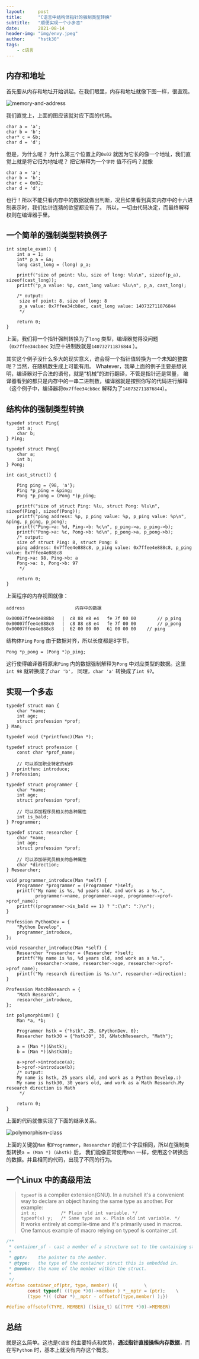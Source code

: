 ```yaml
---
layout:     post
title:      "C语言中结构体指针的强制类型转换"
subtitle:   "顺便实现一个小多态"
date:       2021-08-14
header-img:	"img/envy.jpeg"
author:     "hstk30"
tags:
    - c语言
---
```



## 内存和地址

首先要从内存和地址开始讲起。在我们眼里，内存和地址就像下图一样，很直观。

![memory-and-address](/img/in-post/memory-and-address.png)

我们直觉上，上面的图应该就对应下面的代码。

```
char a = 'a';
char b = 'b';
char* c = &b;
char d = 'd';
```

但是，为什么呢？ 为什么第三个位置上的`0x02` 就因为它长的像一个地址，我们直觉上就是将它归为地址呢？
把它解释为一个`字符` 值不行吗？就像

```
char a = 'a';
char b = 'b';
char c = 0x02;
char d = 'd';
```

也行！所以不能只看内存中的数据就做出判断，况且如果看到真实内存中的十六进制表示时，我们估计连猜的欲望都没有了。
所以，一切由代码决定，而最终解释权则在编译器手里。

## 一个简单的强制类型转换例子

```
int simple_exam() {
    int a = 1;
    int* p_a = &a;
    long cast_long = (long) p_a;
    
    printf("size of point: %lu, size of long: %lu\n", sizeof(p_a), sizeof(cast_long));
    printf("p_a value: %p, cast_long value: %lu\n", p_a, cast_long);   
     
    /* output:
     size of point: 8, size of long: 8
     p_a value: 0x7ffee34cb8ec, cast_long value: 140732711876844
     */

    return 0;
}
```

上面，我们将一个指针强制转换为了`long` 类型，编译器觉得没问题（`0x7ffee34cb8ec` 对应十进制数就是`140732711876844` ）。

其实这个例子没什么多大的现实意义，谁会将一个指针值转换为一个未知的整数呢？当然，在随机数生成上可能有用。
Whatever，我举上面的例子主要是想说明，编译器对于合法的语句，就是“机械”的进行翻译，不管是指针还是常量，
编译器看到的都只是内存中的一串二进制数，编译器就是按照你写的代码进行解释
（这个例子中，编译器将`0x7ffee34cb8ec` 解释为了`140732711876844`）。

## 结构体的强制类型转换

```
typedef struct Ping{
    int a;
    char b;
} Ping;

typedef struct Pong{
    char a;
    int b;
} Pong;

int cast_struct() {

    Ping ping = {98, 'a'};
    Ping *p_ping = &ping;
    Pong *p_pong = (Pong *)p_ping;

    printf("size of struct Ping: %lu, struct Pong: %lu\n", sizeof(Ping), sizeof(Pong));
    printf("ping address: %p, p_ping value: %p, p_ping value: %p\n", &ping, p_ping, p_pong);
    printf("Ping->a: %d, Ping->b: %c\n", p_ping->a, p_ping->b);
    printf("Pong->a: %c, Pong->b: %d\n", p_pong->a, p_pong->b);
    /* output:
    size of struct Ping: 8, struct Pong: 8
    ping address: 0x7ffee4e888c8, p_ping value: 0x7ffee4e888c8, p_ping value: 0x7ffee4e888c8
    Ping->a: 98, Ping->b: a
    Pong->a: b, Pong->b: 97
     */

    return 0;
}
```

上面程序的内存视图就像：

```
address				      内存中的数据

0x00007ffee4e888b8   |  c8 88 e8 e4   fe 7f 00 00	     // p_ping
0x00007ffee4e888c0   |  c8 88 e8 e4   fe 7f 00 00	     // p_pong
0x00007ffee4e888c8   |  62 00 00 00   61 00 00 00    // ping
```

结构体`Ping` `Pong` 由于数据对齐，所以长度都是8字节。

`Pong *p_pong = (Pong *)p_ping;`

这行使得编译器将原来`Ping` 内的数据强制解释为`Pong` 中对应类型的数据。这里` int 98` 就转换成了`char 'b'`，
同理，`char 'a'` 转换成了`int 97`。

## 实现一个多态

```
typedef struct man {
    char *name;
    int age;
    struct profession *prof;
} Man;

typedef void (*printfunc)(Man *);

typedef struct profession {
    const char *prof_name;

    // 可以添加职业特定的动作
    printfunc introduce;
} Profession;

typedef struct programmer {
    char *name;
    int age;
    struct profession *prof;
    
    // 可以添加程序员相关的各种属性
    int is_bald;
} Programmer;

typedef struct researcher {
    char *name;
    int age;
    struct profession *prof;

    // 可以添加研究员相关的各种属性
    char *direction;
} Researcher;

void programmer_introduce(Man *self) {
    Programmer *programmer = (Programmer *)self;
    printf("My name is %s, %d years old, and work as a %s.",
           programmer->name, programmer->age, programmer->prof->prof_name);
    printf((programmer->is_bald == 1) ? ":(\n": ":)\n");
}

Profession PythonDev = {
    "Python Develop",
    programmer_introduce,
};

void researcher_introduce(Man *self) {
    Researcher *researcher = (Researcher *)self;
    printf("My name is %s, %d years old, and work as a %s.",
           researcher->name, researcher->age, researcher->prof->prof_name);
    printf("My research direction is %s.\n", researcher->direction);
}

Profession MatchResearch = {
    "Math Research",
    researcher_introduce,
};

int polymorphism() {
    Man *a, *b;

    Programmer hstk = {"hstk", 25, &PythonDev, 0};
    Researcher hstk30 = {"hstk30", 30, &MatchResearch, "Math"};

    a = (Man *)(&hstk);
    b = (Man *)(&hstk30);

    a->prof->introduce(a);
    b->prof->introduce(b);
    /* output:
    My name is hstk, 25 years old, and work as a Python Develop.:)
    My name is hstk30, 30 years old, and work as a Math Research.My research direction is Math 
     */

    return 0;
}
```

上面的代码就像实现了下面的继承关系。

![polymorphism-class](/img/in-post/polymorphism-class.png)

上面的关键就`Man` 和`Programmer`，`Researcher` 的前三个字段相同，所以在强制类型转换`a = (Man *) (&hstk)` 后，
我们能像正常使用`Man` 一样，使用这个转换后的数据。并且相同的代码，出现了不同的行为。


## 一个Linux 中的高级用法

> `typeof` is a compiler extension(GNU).
>  In a nutshell it's a convenient way to declare an object having the same type as another. For example:  
> `int x;         /* Plain old int variable. */`  
> `typeof(x) y;   /* Same type as x. Plain old int variable. */`  
> It works entirely at compile-time and it's primarily used in macros. One famous example of macro relying on typeof is container_of.

```c
/**
 * container_of - cast a member of a structure out to the containing structure
 *
 * @ptr:	the pointer to the member.
 * @type:	the type of the container struct this is embedded in.
 * @member:	the name of the member within the struct.
 *
 */
#define container_of(ptr, type, member) ({			\
        const typeof( ((type *)0)->member ) *__mptr = (ptr);	\
        (type *)( (char *)__mptr - offsetof(type,member) );})

#define offsetof(TYPE, MEMBER) ((size_t) &((TYPE *)0)->MEMBER)

```

## 总结

就是这么简单。这也是`C语言` 的主要特点和优势，**通过指针直接操纵内存数据**，而在写`Python` 时，基本上就没有内存这个概念。

